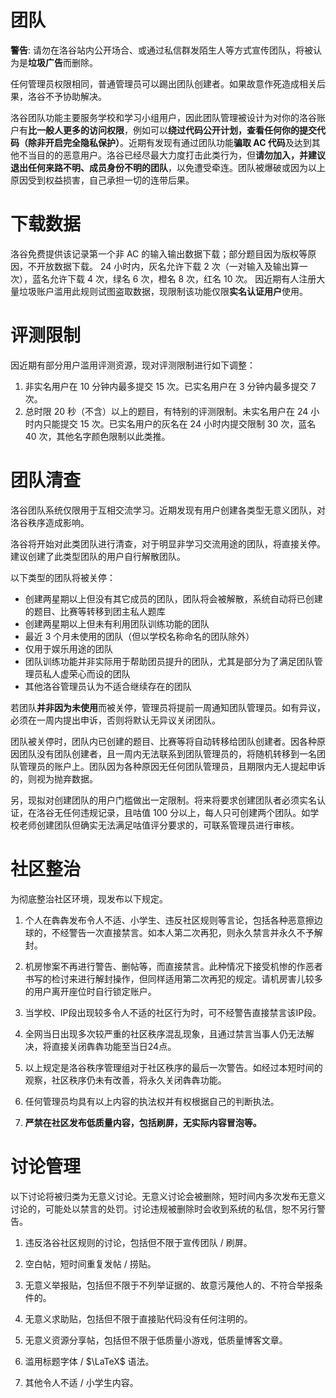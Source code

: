 # 团队

**警告**: 请勿在洛谷站内公开场合、或通过私信群发陌生人等方式宣传团队，将被认为是**垃圾广告**而删除。

任何管理员权限相同，普通管理员可以踢出团队创建者。如果故意作死造成相关后果，洛谷不予协助解决。

洛谷团队功能主要服务学校和学习小组用户，因此团队管理被设计为对你的洛谷账户有**比一般人更多的访问权限**，例如可以**绕过代码公开计划，查看任何你的提交代码（除非开启完全隐私保护）**。近期有发现有通过团队功能**骗取 AC 代码**及达到其他不当目的的恶意用户。洛谷已经尽最大力度打击此类行为，但**请勿加入，并建议退出任何来路不明、成员身份不明的团队**，以免遭受牵连。团队被爆破或因为以上原因受到权益损害，自己承担一切的连带后果。

# 下载数据

洛谷免费提供该记录第一个非 AC 的输入输出数据下载；部分题目因为版权等原因，不开放数据下载。
24 小时内，灰名允许下载 2 次（一对输入及输出算一次），蓝名允许下载 4 次，绿名 6 次，橙名 8 次，红名 10 次。
因近期有人注册大量垃圾账户滥用此规则试图盗取数据，现限制该功能仅限**实名认证用户**使用。

# 评测限制

因近期有部分用户滥用评测资源，现对评测限制进行如下调整：

1. 非实名用户在 10 分钟内最多提交 15 次。已实名用户在 3 分钟内最多提交 7 次。
2. 总时限 20 秒（不含）以上的题目，有特别的评测限制。未实名用户在 24 小时内只能提交 15 次。已实名用户的灰名在 24 小时内提交限制 30 次，蓝名 40 次，其他名字颜色限制以此类推。

# 团队清查

洛谷团队系统仅限用于互相交流学习。近期发现有用户创建各类型无意义团队，对洛谷秩序造成影响。

洛谷将开始对此类团队进行清查，对于明显非学习交流用途的团队，将直接关停。建议创建了此类型团队的用户自行解散团队。

以下类型的团队将被关停：
 - 创建两星期以上但没有其它成员的团队，团队将会被解散，系统自动将已创建的题目、比赛等转移到团主私人题库
 - 创建两星期以上但未有利用团队训练功能的团队
 - 最近 3 个月未使用的团队（但以学校名称命名的团队除外）
 - 仅用于娱乐用途的团队
 - 团队训练功能并非实际用于帮助团员提升的团队，尤其是部分为了满足团队管理员私人虚荣心而设的团队
 - 其他洛谷管理员认为不适合继续存在的团队

若团队**并非因为未使用**而被关停，管理员将提前一周通知团队管理员。如有异议，必须在一周内提出申诉，否则将默认无异议关闭团队。

团队被关停时，团队内已创建的题目、比赛等将自动转移给团队创建者。因各种原因团队没有团队创建者，且一周内无法联系到团队管理员的，将随机转移到一名团队管理员的账户上。团队因为各种原因无任何团队管理员，且期限内无人提起申诉的，则视为抛弃数据。

另，现拟对创建团队的用户门槛做出一定限制。将来将要求创建团队者必须实名认证，在洛谷无任何违规记录，且咕值 100 分以上，每人只可创建两个团队。如学校老师创建团队但确实无法满足咕值评分要求的，可联系管理员进行审核。

# 社区整治

为彻底整治社区环境，现发布以下规定。

1. 个人在犇犇发布令人不适、小学生、违反社区规则等言论，包括各种恶意擦边球的，不经警告一次直接禁言。如本人第二次再犯，则永久禁言并永久不予解封。

2. 机房惨案不再进行警告、删帖等，而直接禁言。此种情况下接受机惨的作恶者书写的检讨来进行解封操作，但同样适用第二次再犯的规定。请机房害儿较多的用户离开座位时自行锁定账户。

3. 当学校、IP段出现较多令人不适的社区行为时，可不经警告直接禁言该IP段。

4. 全网当日出现多次较严重的社区秩序混乱现象，且通过禁言当事人仍无法解决，将直接关闭犇犇功能至当日24点。

5. 以上规定是洛谷秩序管理组对于社区秩序的最后一次警告。如经过本短时间的观察，社区秩序仍未有改善，将永久关闭犇犇功能。

6. 任何管理员均具有以上内容的执法权并有权根据自己的判断执法。

7. **严禁在社区发布低质量内容，包括刷屏，无实际内容冒泡等。**

# 讨论管理

以下讨论将被归类为无意义讨论。无意义讨论会被删除，短时间内多次发布无意义讨论的，可能处以禁言的处罚。讨论违规被删除时会收到系统的私信，恕不另行警告。

1. 违反洛谷社区规则的讨论，包括但不限于宣传团队 / 刷屏。

2. 空白帖，短时间重复发帖 / 捞贴。

3. 无意义举报贴，包括但不限于不列举证据的、故意污蔑他人的、不符合举报条件的。

4. 无意义求助贴，包括但不限于直接贴代码没有任何注明的。

5. 无意义资源分享帖，包括但不限于低质量小游戏，低质量博客文章。

6. 滥用标题字体 / $\LaTeX$ 语法。

7. 其他令人不适 / 小学生内容。
